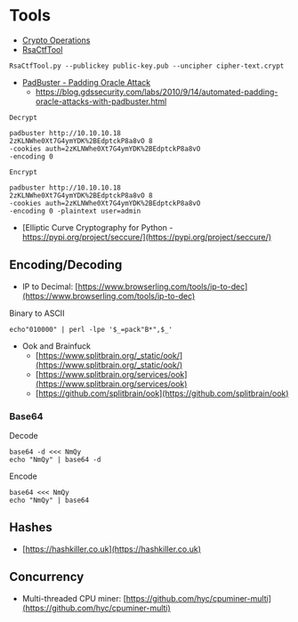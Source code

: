 # Tools

- [Crypto Operations](http://rumkin.com/tools/cipher/)
- [RsaCtfTool](https://github.com/Ganapati/RsaCtfTool)
```
RsaCtfTool.py --publickey public-key.pub --uncipher cipher-text.crypt
```
- [PadBuster - Padding Oracle Attack](https://github.com/GDSSecurity/PadBuster)
  - https://blog.gdssecurity.com/labs/2010/9/14/automated-padding-oracle-attacks-with-padbuster.html
```
Decrypt

padbuster http://10.10.10.18
2zKLNWhe0Xt7G4ymYDK%2BEdptckP8a8vO 8
-cookies auth=2zKLNWhe0Xt7G4ymYDK%2BEdptckP8a8vO
-encoding 0

Encrypt

padbuster http://10.10.10.18
2zKLNWhe0Xt7G4ymYDK%2BEdptckP8a8vO 8
-cookies auth=2zKLNWhe0Xt7G4ymYDK%2BEdptckP8a8vO
-encoding 0 -plaintext user=admin
```
- [Elliptic Curve Cryptography for Python - https://pypi.org/project/seccure/](https://pypi.org/project/seccure/)

## Encoding/Decoding

- IP to Decimal: [https://www.browserling.com/tools/ip-to-dec](https://www.browserling.com/tools/ip-to-dec)

Binary to ASCII
```
echo"010000" | perl -lpe '$_=pack"B*",$_'
```

- Ook and Brainfuck
  - [https://www.splitbrain.org/_static/ook/](https://www.splitbrain.org/_static/ook/)
  - [https://www.splitbrain.org/services/ook](https://www.splitbrain.org/services/ook)
  - [https://github.com/splitbrain/ook](https://github.com/splitbrain/ook)

### Base64

Decode
```
base64 -d <<< NmQy
echo "NmQy" | base64 -d
```

Encode
```
base64 <<< NmQy
echo "NmQy" | base64
```

## Hashes

- [https://hashkiller.co.uk](https://hashkiller.co.uk)

## Concurrency

- Multi-threaded CPU miner: [https://github.com/hyc/cpuminer-multi](https://github.com/hyc/cpuminer-multi)
